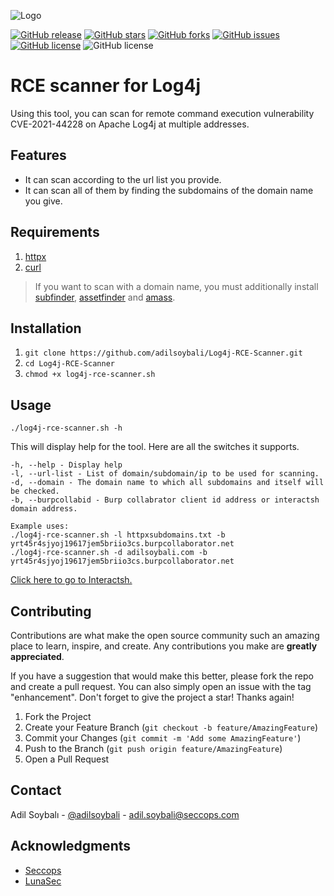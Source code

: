 ![Logo](https://i.ibb.co/d628X2Z/logo.png)

[![GitHub release](https://img.shields.io/badge/release-v1-brightgreen?style=flat)](https://github.com/adilsoybali/Log4j-RCE-Scanner/releases/tag/v1.0)
[![GitHub stars](https://img.shields.io/github/stars/adilsoybali/Log4j-RCE-Scanner.svg?style=flat)](https://github.com/adilsoybali/Log4j-RCE-Scanner/stargazers)
[![GitHub forks](https://img.shields.io/github/forks/adilsoybali/Log4j-RCE-Scanner?style=flat)](https://github.com/adilsoybali/Log4j-RCE-Scanner/network)
[![GitHub issues](https://img.shields.io/github/issues/adilsoybali/Log4j-RCE-Scanner.svg?style=flat)](https://github.com/adilsoybali/Log4j-RCE-Scanner/issues)
[![GitHub license](https://img.shields.io/github/license/adilsoybali/Log4j-RCE-Scanner.svg?style=flat)](https://github.com/adilsoybali/Log4j-RCE-Scanner/blob/master/LICENSE)
![GitHub license](https://img.shields.io/github/repo-size/adilsoybali/Log4j-RCE-Scanner.svg?style=flat)
# RCE scanner for Log4j
Using this tool, you can scan for remote command execution vulnerability CVE-2021-44228 on Apache Log4j at multiple addresses.
## Features
- It can scan according to the url list you provide.
- It can scan all of them by finding the subdomains of the domain name you give.
## Requirements
1. [httpx](https://github.com/projectdiscovery/httpx)
2. [curl](https://curl.se/download.html)
> If you want to scan with a domain name, you must additionally install [subfinder](https://github.com/projectdiscovery/subfinder), [assetfinder](https://github.com/tomnomnom/assetfinder) and [amass](https://github.com/OWASP/Amass).
## Installation
 1. `git clone https://github.com/adilsoybali/Log4j-RCE-Scanner.git`
 2. `cd Log4j-RCE-Scanner`
 3. `chmod +x log4j-rce-scanner.sh`

## Usage

    ./log4j-rce-scanner.sh -h

This will display help for the tool. Here are all the switches it supports.


    -h, --help - Display help
    -l, --url-list - List of domain/subdomain/ip to be used for scanning.
    -d, --domain - The domain name to which all subdomains and itself will be checked.
    -b, --burpcollabid - Burp collabrator client id address or interactsh domain address.
    
    Example uses:
    ./log4j-rce-scanner.sh -l httpxsubdomains.txt -b yrt45r4sjyoj19617jem5briio3cs.burpcollaborator.net
    ./log4j-rce-scanner.sh -d adilsoybali.com -b yrt45r4sjyoj19617jem5briio3cs.burpcollaborator.net

[Click here to go to Interactsh.](https://app.interactsh.com/#/)

## Contributing

Contributions are what make the open source community such an amazing place to learn, inspire, and create. Any contributions you make are  **greatly appreciated**.

If you have a suggestion that would make this better, please fork the repo and create a pull request. You can also simply open an issue with the tag "enhancement". Don't forget to give the project a star! Thanks again!

1.  Fork the Project
2.  Create your Feature Branch (`git checkout -b feature/AmazingFeature`)
3.  Commit your Changes (`git commit -m 'Add some AmazingFeature'`)
4.  Push to the Branch (`git push origin feature/AmazingFeature`)
5.  Open a Pull Request

## Contact

Adil Soybalı -  [@adilsoybali](https://twitter.com/adilsoybali)  -  [adil.soybali@seccops.com](mailto:adil.soybali@seccops.com)

## Acknowledgments

-   [Seccops](https://seccops.com/)
-   [LunaSec](https://www.lunasec.io/docs/blog/log4j-zero-day/)
